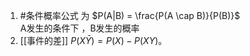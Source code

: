 1. #条件概率公式 为 $P(A|B) = \frac{P(A \cap B)}{P(B)}$  
	A发生的条件下 ，B发生的概率
2. [[事件的差]] 
	$P(X\bar{Y}) = P(X) - P(XY)$。
	